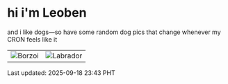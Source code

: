 # hi i'm Leoben

and i like dogs—so have some random dog pics that change whenever my CRON feels like it

|  |  |
|--------|----------|
| ![Borzoi](https://random-dog-vercel.vercel.app/api/random-borzoi?v=1758210186) | ![Labrador](https://random-dog-vercel.vercel.app/api/random-labrador?v=1758210186) |

Last updated: 2025-09-18 23:43 PHT
